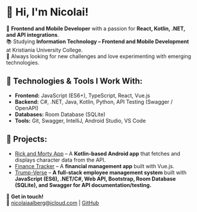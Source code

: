 # 👋 Hi, I'm Nicolai!

🚀 **Frontend and Mobile Developer** with a passion for **React, Kotlin, .NET, and API integrations**.  
📚 Studying **Information Technology – Frontend and Mobile Development** at Kristiania University College.  
🎯 Always looking for new challenges and love experimenting with emerging technologies.

## 🔧 Technologies & Tools I Work With:
- **Frontend:** JavaScript (ES6+), TypeScript, React, Vue.js
- **Backend:** C#, .NET, Java, Kotlin, Python, API Testing (Swagger / OpenAPI)
- **Databases:** Room Database (SQLite)
- **Tools:** Git, Swagger, IntelliJ, Android Studio, VS Code

## 📌 Projects:
- [Rick and Morty App](https://github.com/niaa004/rick-and-morty-app) – A **Kotlin-based Android app** that fetches and displays character data from the API.
- [Finance Tracker](https://github.com/niaa004/finance-tracker) – A **financial management app** built with Vue.js.
- [Trump-Verse](https://github.com/niaa004/trump-verse-exam) – **A full-stack employee management system** built with **JavaScript (ES6), .NET/C#, Web API, Bootstrap, Room Database (SQLite), and Swagger for API documentation/testing.**

💬 **Get in touch!**  
📩 nicolaiaalberg@icloud.com | [GitHub](https://github.com/niaa004)
